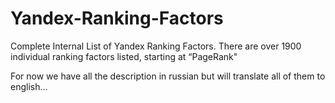 # Yandex-Ranking-Factors
Complete Internal List of Yandex Ranking Factors. There are over 1900 individual ranking factors listed, starting at “PageRank"

For now we have all the description in russian but will translate all of them to english...
